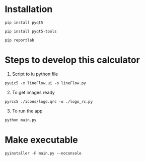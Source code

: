 # Installation

```
pip install pyqt5

pip install pyqt5-tools

pip reportlab
```

# Steps to develop this calculator

1. Script to iu python file

```
pyuic5 -x lineFlow.ui -o lineFlow.py
```

2. To get images ready

```
pyrcc5 ./icons/logo.qrc -o ./logo_rc.py
```

3. To run the app

```
python main.py
```

# Make executable

```
pyinstaller -F main.py --noconsole
```
